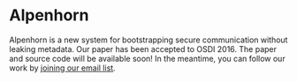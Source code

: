# Alpenhorn

Alpenhorn is a new system for bootstrapping secure communication without
leaking metadata.  Our paper has been accepted to OSDI 2016.  The paper
and source code will be available soon!  In the meantime, you can
follow our work by [joining our email list](https://vuvuzela.io).
